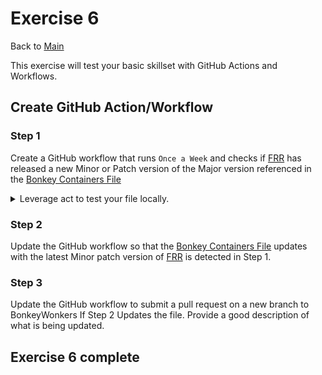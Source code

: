 # Exercise 6

Back to [Main](../README.md)

This exercise will test your basic skillset with GitHub Actions and Workflows.

## Create GitHub Action/Workflow

### Step 1

Create a GitHub workflow that runs `Once a Week` and checks if [FRR](https://GitHub.com/FRRouting/frr)
has released a new Minor or Patch version of the Major version referenced in the
[Bonkey Containers File](./BonkeyContainers.yaml)

<details>
  <summary>
  Leverage act to test your file locally.
  </summary>

  ```code
    1. Create your file in the local .github folder
    1. act -l
    1. act -j name_of_job
 ```

 </details>
  </p>

### Step 2

Update the GitHub workflow so that the [Bonkey Containers File](./BonkeyContainers.yaml)
updates with the latest Minor patch version of [FRR](https://GitHub.com/FRRouting/frr)
is detected in Step 1.

### Step 3

Update the GitHub workflow to submit a pull request on a new branch to BonkeyWonkers
If Step 2 Updates the file. Provide a good description of what is being updated.

## Exercise 6 complete
